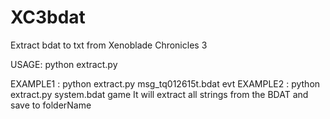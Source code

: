 # XC3bdat
Extract bdat to txt from Xenoblade Chronicles 3

USAGE: python extract.py <fileName> <type>

EXAMPLE1 : python extract.py msg_tq012615t.bdat evt
EXAMPLE2 : python extract.py system.bdat game
It will extract all strings from the BDAT and save to folderName
